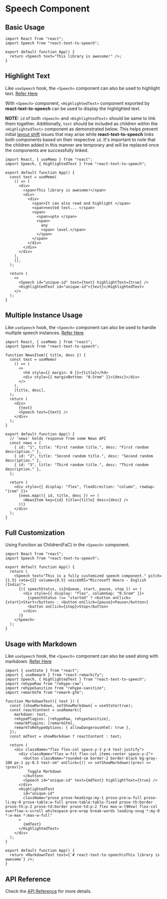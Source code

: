 # Speech Component

## Basic Usage

```tsx
import React from "react";
import Speech from "react-text-to-speech";

export default function App() {
  return <Speech text="This library is awesome!" />;
}
```

## Highlight Text

Like `useSpeech` hook, the `<Speech>` component can also be used to highlight text. <a href="/docs/usage/useSpeech#highlight-text" target="_blank">Refer Here</a>

With `<Speech>` component, `<HighlightedText>` component exported by **react-text-to-speech** can be used to display the highlighted text.

**NOTE:** `id` of both `<Speech>` and `<HighlightedText>` should be same to link them together. Additionally, `text` should be included as children within the `<HighlightedText>` component as demonstrated below. This helps prevent initial [layout shift](https://web.dev/articles/cls) issues that may arise while **react-text-to-speech** links both components based on their respective `id`. It's important to note that the children added in this manner are temporary and will be replaced once the components are successfully linked.

```tsx
import React, { useMemo } from "react";
import Speech, { HighlightedText } from "react-text-to-speech";

export default function App() {
  const text = useMemo(
    () => (
      <div>
        <span>This library is awesome!</span>
        <div>
          <div>
            <span>It can also read and highlight </span>
            <span>nested text... </span>
            <span>
              <span>upto </span>
              <span>
                any
                <span> level.</span>
              </span>
            </span>
          </div>
        </div>
      </div>
    ),
    [],
  );

  return (
    <>
      <Speech id="unique-id" text={text} highlightText={true} />
      <HighlightedText id="unique-id">{text}</HighlightedText>
    </>
  );
}
```

## Multiple Instance Usage

Like `useSpeech` hook, the `<Speech>` component can also be used to handle multiple speech instances. <a href="/docs/usage/useSpeech#multiple-instance-usage" target="_blank">Refer Here</a>

```tsx
import React, { useMemo } from "react";
import Speech from "react-text-to-speech";

function NewsItem({ title, desc }) {
  const text = useMemo(
    () => (
      <>
        <h4 style={{ margin: 0 }}>{title}</h4>
        <div style={{ marginBottom: "0.5rem" }}>{desc}</div>
      </>
    ),
    [title, desc],
  );
  return (
    <div>
      {text}
      <Speech text={text} />
    </div>
  );
}

export default function App() {
  // 'news' holds response from some News API
  const news = [
    { id: "1", title: "First random title.", desc: "First random description." },
    { id: "2", title: "Second random title.", desc: "Second random description." },
    { id: "3", title: "Third random title.", desc: "Third random description." },
  ];

  return (
    <div style={{ display: "flex", flexDirection: "column", rowGap: "1rem" }}>
      {news.map(({ id, title, desc }) => (
        <NewsItem key={id} title={title} desc={desc} />
      ))}
    </div>
  );
}
```

## Full Customization

Using Function as Children(FaC) in the `<Speech>` component.

```tsx
import React from "react";
import Speech from "react-text-to-speech";

export default function App() {
  return (
    <Speech text="This is a fully customized speech component." pitch={1.5} rate={2} volume={0.5} voiceURI="Microsoft Heera - English (India)">
      {({ speechStatus, isInQueue, start, pause, stop }) => (
        <div style={{ display: "flex", columnGap: "0.5rem" }}>
          {speechStatus !== "started" ? <button onClick={start}>Start</button> : <button onClick={pause}>Pause</button>}
          <button onClick={stop}>Stop</button>
        </div>
      )}
    </Speech>
  );
}
```

## Usage with Markdown

Like `useSpeech` hook, the `<Speech>` component can also be used along with markdown. <a href="/docs/usage/useSpeech#usage-with-markdown" target="_blank">Refer Here</a>

```tsx title="Custom MarkdownText Component"
import { useState } from "react";
import { useRemark } from "react-remarkify";
import Speech, { HighlightedText } from "react-text-to-speech";
import rehypeRaw from "rehype-raw";
import rehypeSanitize from "rehype-sanitize";
import remarkGfm from "remark-gfm";

function MarkdownText({ text }) {
  const [showMarkdown, setShowMarkdown] = useState(true);
  const reactContent = useRemark({
    markdown: text,
    rehypePlugins: [rehypeRaw, rehypeSanitize],
    remarkPlugins: [remarkGfm],
    remarkToRehypeOptions: { allowDangerousHtml: true },
  });
  const mdText = showMarkdown ? reactContent : text;

  return (
    <div className="flex flex-col space-y-3 p-4 text-justify">
      <div className="flex w-fit flex-col items-center space-y-2">
        <button className="rounded-sm border-2 border-black bg-gray-100 px-1 py-0.5 text-sm" onClick={() => setShowMarkdown((prev) => !prev)}>
          Toggle Markdown
        </button>
        <Speech id="unique-id" text={mdText} highlightText={true} />
      </div>
      <HighlightedText
        id="unique-id"
        className="prose prose-headings:my-1 prose-pre:w-full prose-li:my-0 prose-table:w-full prose-table:table-fixed prose-th:border prose-th:p-2 prose-td:border prose-td:p-2 flex max-w-[90vw] flex-col overflow-x-scroll whitespace-pre-wrap break-words leading-snug *:my-0 *:w-max *:max-w-full"
      >
        {mdText}
      </HighlightedText>
    </div>
  );
}

export default function App() {
  return <MarkdownText text={`# react-text-to-speech\nThis library is awesome`} />;
}
```

## API Reference

Check the [API Reference](/docs/api/speech) for more details.
